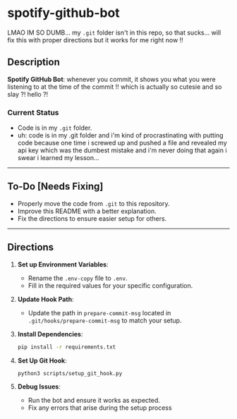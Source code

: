 # spotify-github-bot


LMAO IM SO DUMB... my `.git` folder isn't in this repo, so that sucks... will fix this with proper directions but it works for me right now !!

## Description
**Spotify GitHub Bot**: whenever you commit, it shows you what you were listening to at the time of the commit !! which is actually so cutesie and so slay ?! hello ?!

### Current Status
- Code is in my `.git` folder.
- uh: code is in my .git folder and i'm kind of procrastinating with putting code because one time i screwed up and pushed a file and revealed my api key which was the dumbest mistake and i'm never doing that again i swear i learned my lesson...


---

## To-Do [Needs Fixing]
- Properly move the code from `.git` to this repository.
- Improve this README with a better explanation.
- Fix the directions to ensure easier setup for others.

---

## Directions

1. **Set up Environment Variables**:
   - Rename the `.env-copy` file to `.env`.
   - Fill in the required values for your specific configuration.

2. **Update Hook Path**:
   - Update the path in `prepare-commit-msg` located in `.git/hooks/prepare-commit-msg` to match your setup.

3. **Install Dependencies**:
   ```bash
   pip install -r requirements.txt
   ```

4. **Set Up Git Hook**:
   ```bash
   python3 scripts/setup_git_hook.py
   ```

5. **Debug Issues**:
   - Run the bot and ensure it works as expected.
   - Fix any errors that arise during the setup process

